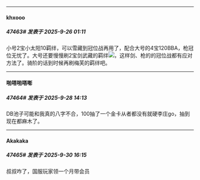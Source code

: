 ﻿
*****

####  khxooo  
##### 47463#       发表于 2025-9-26 01:11

小号2宝小太阳10羁绊，可以雪藏到冠位战再用了，配合大号的4宝120BBA，枪冠位无忧了。大号还要慢慢刷2宝剑武藏的羁绊<img src="https://static.stage1st.com/image/smiley/face2017/020.png" referrerpolicy="no-referrer">，这样剑、枪的的冠位战都有应对方法了。骑阶的话到时候再刷梅芙的羁绊吧。


*****

####  啪嗒啪嗒嘭  
##### 47464#       发表于 2025-9-28 14:13

DB池子可能和我真的八字不合，100抽了一个金卡从者都没有就硬李庄go，抽到现在都麻木了。


*****

####  Akakaka  
##### 47465#       发表于 2025-9-30 16:15

叔叔咋了，国服玩家领一个月带会员

